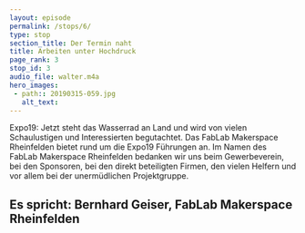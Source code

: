 ```yaml
---
layout: episode
permalink: /stops/6/
type: stop
section_title: Der Termin naht
title: Arbeiten unter Hochdruck
page_rank: 3
stop_id: 3
audio_file: walter.m4a
hero_images:
 - path:: 20190315-059.jpg
   alt_text: 
---
```


Expo19:
Jetzt steht das Wasserrad an Land und wird von vielen Schaulustigen und Interessierten begutachtet. Das FabLab Makerspace Rheinfelden bietet rund um die Expo19 Führungen an. Im Namen des FabLab Makerspace Rheinfelden bedanken wir uns beim Gewerbeverein, bei den Sponsoren, bei den direkt beteiligten Firmen, den vielen Helfern und vor allem bei der unermüdlichen Projektgruppe.

## Es spricht: Bernhard Geiser, FabLab Makerspace Rheinfelden